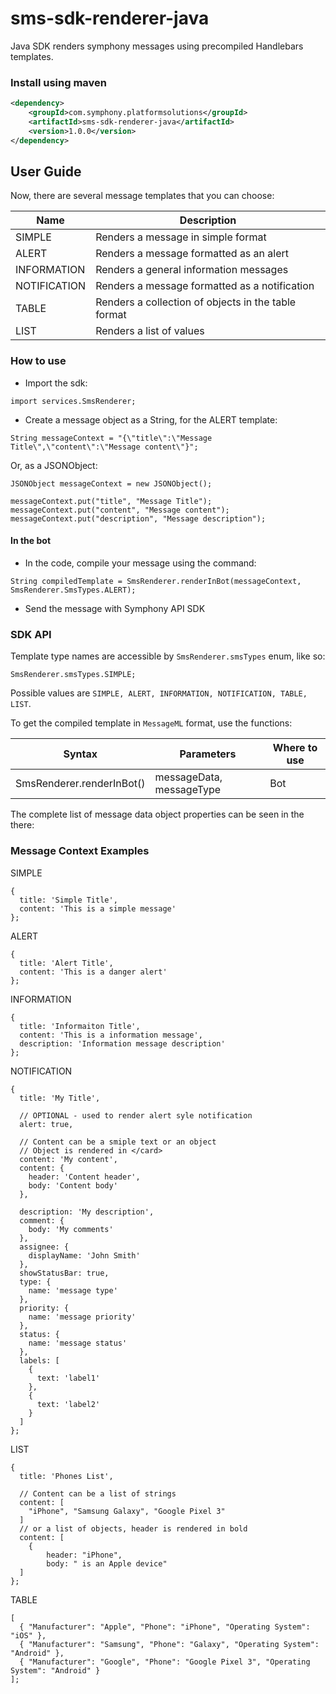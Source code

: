 # sms-sdk-renderer-java

Java SDK renders symphony messages using precompiled Handlebars templates.

### Install using maven
```xml
<dependency>
    <groupId>com.symphony.platformsolutions</groupId>
    <artifactId>sms-sdk-renderer-java</artifactId>
    <version>1.0.0</version>
</dependency>
```

## User Guide

Now, there are several message templates that you can choose:

| Name         | Description                                         |
| ------------ | --------------------------------------------------- |
| SIMPLE       | Renders a message in simple format                  |
| ALERT        | Renders a message formatted as an alert             |
| INFORMATION  | Renders a general information messages              |
| NOTIFICATION | Renders a message formatted as a notification       |
| TABLE        | Renders a collection of objects in the table format |
| LIST         | Renders a list of values                            |

### How to use

* Import the sdk:
```
import services.SmsRenderer;
```
* Create a message object as a String, for the ALERT template:
```
String messageContext = "{\"title\":\"Message Title\",\"content\":\"Message content\"}";
```
Or, as a JSONObject:
```
JSONObject messageContext = new JSONObject();

messageContext.put("title", "Message Title");
messageContext.put("content", "Message content");
messageContext.put("description", "Message description");
```

#### In the bot

* In the code, compile your message using the command:
```
String compiledTemplate = SmsRenderer.renderInBot(messageContext, SmsRenderer.SmsTypes.ALERT);
```
* Send the message with Symphony API SDK

### SDK API

Template type names are accessible by `SmsRenderer.smsTypes` enum, like so:
```
SmsRenderer.smsTypes.SIMPLE;
```
Possible values are `SIMPLE, ALERT, INFORMATION, NOTIFICATION, TABLE, LIST`.

To get the compiled template in `MessageML` format, use the functions:

| Syntax                    | Parameters               | Where to use          |
| ------------------------- | ------------------------ | --------------------- |
| SmsRenderer.renderInBot() | messageData, messageType | Bot                   |

The complete list of message data object properties can be seen in the there:

### Message Context Examples

SIMPLE
```
{
  title: 'Simple Title',
  content: 'This is a simple message'
};
```
ALERT
```
{
  title: 'Alert Title',
  content: 'This is a danger alert'
};
```
INFORMATION
```
{
  title: 'Informaiton Title',
  content: 'This is a information message',
  description: 'Information message description'
};
```
NOTIFICATION
```
{
  title: 'My Title',
  
  // OPTIONAL - used to render alert syle notification
  alert: true,
  
  // Content can be a smiple text or an object
  // Object is rendered in </card>
  content: 'My content',
  content: {
    header: 'Content header',
    body: 'Content body'
  },
  
  description: 'My description',
  comment: {
    body: 'My comments'
  },
  assignee: {
    displayName: 'John Smith'
  },
  showStatusBar: true,
  type: {
    name: 'message type'
  },
  priority: {
    name: 'message priority'
  },
  status: {
    name: 'message status'
  },
  labels: [
    {
      text: 'label1'
    },
    {
      text: 'label2'
    }
  ]
};
```
LIST
```
{
  title: 'Phones List',
  
  // Content can be a list of strings
  content: [
    "iPhone", "Samsung Galaxy", "Google Pixel 3"
  ]
  // or a list of objects, header is rendered in bold
  content: [
    {
        header: "iPhone",
        body: " is an Apple device"
  ]
};
```
TABLE
```
[
  { "Manufacturer": "Apple", "Phone": "iPhone", "Operating System": "iOS" },
  { "Manufacturer": "Samsung", "Phone": "Galaxy", "Operating System": "Android" },
  { "Manufacturer": "Google", "Phone": "Google Pixel 3", "Operating System": "Android" }
];
```